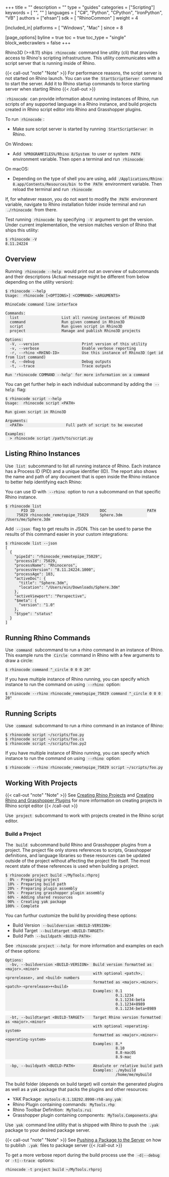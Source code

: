 +++
title = ""
description = ""
type = "guides"
categories = ["Scripting"]
keywords = [ "", "" ]
languages = [ "C#", "Python", "CPython", "IronPython", "VB" ]
authors = ["ehsan"]
sdk = [ "RhinoCommon" ]
weight = 4

[included_in]
platforms = [ "Windows", "Mac" ]
since = 8

[page_options]
byline = true
toc = true
toc_type = "single"
block_webcrawlers = false
+++

<style>
    .main-content img { zoom: 50%; }
    code {
        background-color: #efefef;
        padding-left: 5px;
        padding-right: 5px;
        border-radius: 3px;
    }

    .language-plaintext {
        font-size: .9em;
    }
</style>

Rhino3D (>=8.11) ships `rhinocode` command line utility (cli) that provides access to Rhino's scripting infrastructure. This utility communicates with a script server that is running inside of Rhino.

{{< call-out "note" "Note" >}}
For performance reasons, the script server is not started on Rhino launch. You can use the `StartScriptServer` command to start the server. Add it to Rhino startup commands to force starting server when starting Rhino
{{< /call-out >}}

`rhinocode` can provide information about running instances of Rhino, run scripts of any supported language in a Rhino instance, and build projects created in Rhino script editor into Rhino and Grasshopper plugins.

To run `rhinocode`:

- Make sure script server is started by running `StartScriptServer` in Rhino.

On Windows:
- Add `%PROGRAMFILES%/Rhino 8/System` to user or system `PATH` environment variable. Then open a terminal and run `rhinocode`

On macOS:
- Depending on the type of shell you are using, add `/Applications/Rhino 8.app/Contents/Resources/bin` to the `PATH` environment variable. Then reload the terminal and run `rhinocode`

If, for whatever reason, you do not want to modify the `PATH` environment variable, navigate to Rhino installation folder inside terminal and run `./rhinocode` from there.


Test running `rhinocode` by specifying `-V` argument to get the version. Under current implementation, the version matches version of Rhino that ships this utility:

```text
$ rhinocode -V
8.11.24224
```

## Overview

Running `rhinocode --help` would print out an overview of subcommands and their descriptions (Actual message might be different from below depending on the utility version):


```text
$ rhinocode --help
Usage:  rhinocode [<OPTIONS>] <COMMAND> <ARGUMENTS>

RhinoCode command line interface

Commands:
  list                   List all running instances of Rhino3D
  command                Run given command in Rhino3D
  script                 Run given script in Rhino3D
  project                Manage and publish Rhino3D projects

Options:
  -V, --version                   Print version of this utility
  -v, --verbose                   Enable verbose reporting
  -r, --rhino <RHINO-ID>          Use this instance of Rhino3D (get id from list command)
  -d, --debug                     Debug outputs
  -t, --trace                     Trace outputs

Run 'rhinocode COMMAND --help' for more information on a command
```

You can get further help in each individual subcommand by adding the `--help` flag:

```text
$ rhinocode script --help
Usage:  rhinocode script <PATH>

Run given script in Rhino3D

Arguments:
  <PATH>                   Full path of script to be executed

Examples:
  > rhinocode script /path/to/script.py
```

## Listing Rhino Instances

Use `list` subcommand to list all running instance of Rhino. Each instance has a Process ID (PID) and a unique identifier (ID). The report also shows the name and path of any document that is open inside the Rhino instance to better help identifying each Rhino:

You can use ID with `--rhino` option to run a subcommand on that specific Rhino instance.

```text
$ rhinocode list
       PID ID                             DOC                  PATH
     75029 rhinocode_remotepipe_75029     Sphere.3dm           /Users/me/Sphere.3dm
```

Add `--json` flag to get results in JSON. This can be used to parse the results of this command easier in your custom integrations:

```text
$ rhinocode list --json
[
  {
    "pipeId": "rhinocode_remotepipe_75029",
    "processId": 75029,
    "processName": "Rhinoceros",
    "processVersion": "8.11.24224.1000",
    "processAge": 103,
    "activeDoc": {
      "title": "Sphere.3dm",
      "location": "/Users/ein/Downloads/Sphere.3dm"
    },
    "activeViewport": "Perspective",
    "$meta": {
      "version": "1.0"
    },
    "$type": "status"
  }
]
```
## Running Rhino Commands

Use `command` subcommand to run a rhino command in an instance of Rhino. This example runs the `Circle` command in Rhino with a few arguments to draw a circle:

```text
$ rhinocode command "_circle 0 0 0 20"
```

If you have multiple instance of Rhino running, you can specify which instance to run the command on using `--rhino` option:

```text
$ rhinocode --rhino rhinocode_remotepipe_75029 command "_circle 0 0 0 20"
```

## Running Scripts

Use `command` subcommand to run a rhino command in an instance of Rhino:

```text
$ rhinocode script ~/scripts/foo.py
$ rhinocode script ~/scripts/foo.cs
$ rhinocode script ~/scripts/foo.py2
```

If you have multiple instance of Rhino running, you can specify which instance to run the command on using `--rhino` option:

```text
$ rhinocode --rhino rhinocode_remotepipe_75029 script ~/scripts/foo.py
```

## Working With Projects

{{< call-out "note" "Note" >}}
See [Creating Rhino Projects](/guides/scripting/projects-create) and [Creating Rhino and Grasshopper Plugins](/guides/scripting/projects-publish) for more information on creating projects in Rhino script editor
{{< /call-out >}}

Use `project` subcommand to work with projects created in the Rhino script editor.

### Build a Project

The `build` subcommand build Rhino and Grasshopper plugins from a project. The project file only stores references to scripts, Grasshopper definitions, and language libraries so these resources can be updated outside of the project without affecting the project file itself. The most recent state of these references is used when building a project.

```text
$ rhinocode project build ~/MyTools.rhproj
  0% - Preparing project
 10% - Preparing build path
 20% - Preparing plugin assembly
 50% - Preparing grasshopper plugin assembly
 60% - Adding shared resources
 90% - Creating yak package
100% - Complete
```

You can furthur customize the build by providing these options:

- Build Version `--buildversion <BUILD-VERSION>`
- Build Target `--buildtarget <BUILD-TARGET>`
- Build Path `--buildpath <BUILD-PATH>`

See `rhinocode project --help` for more information and examples on each of these options:

```text
Options:
  -bv, --buildversion <BUILD-VERSION>  Build version formatted as <major>.<minor>
                                       with optional <patch>, <prerelease>, and <build> numbers
                                       formatted as <major>.<minor>.<patch>-<prerelease>+<build>
                                       Examples: 0.1
                                                 0.1.1234
                                                 0.1.1234-beta
                                                 0.1.1234+8989
                                                 0.1.1234-beta+8989

  -bt, --buildtarget <BUILD-TARGET>    Target Rhino version formatted as <major>.<minor>
                                       with optional <operating-system>
                                       formatted as <major>.<minor>-<operating-system>
                                       Examples: 8.*
                                                 8.10
                                                 8.8-macOS
                                                 8.9-mac

  -bp, --buildpath <BUILD-PATH>        Absolute or relative build path
                                       Examples: ./mybuild
                                                 /home/me/mybuild
```

The build folder (depends on build target) will contain the generated plugins as well as a yak package that packs the plugins and other resources:

- YAK Package: `mytools-0.1.18292.8990-rh8-any.yak`
- Rhino Plugin containing commands: `MyTools.rhp`
- Rhino Toolbar Definition: `MyTools.rui`
- Grasshopper plugin containing components: `MyTools.Components.gha`

Use `yak` command line utility that is shipped with Rhino to push the `.yak` package to your desired package server.

{{< call-out "note" "Note" >}}
See [Pushing a Package to the Server](/guides/yak/pushing-a-package-to-the-server) on how to publish `.yak` files to package server
{{< /call-out >}}

To get a more verbose report during the build process use the `-d|--debug` or `-t|--trace` options:

```text
rhinocode -t project build ~/MyTools.rhproj
```
